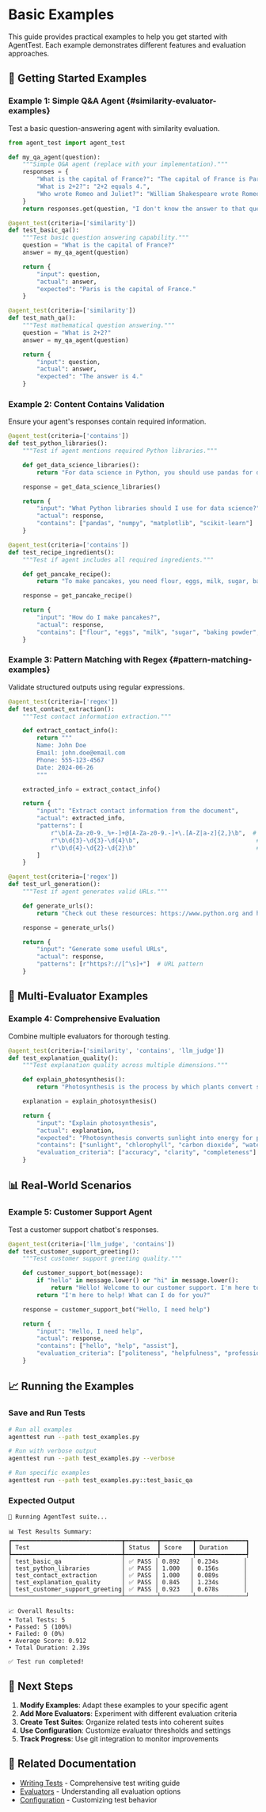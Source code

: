 # Basic Examples

This guide provides practical examples to help you get started with AgentTest. Each example demonstrates different features and evaluation approaches.

## 🚀 Getting Started Examples

### Example 1: Simple Q&A Agent {#similarity-evaluator-examples}

Test a basic question-answering agent with similarity evaluation.

```python
from agent_test import agent_test

def my_qa_agent(question):
    """Simple Q&A agent (replace with your implementation)."""
    responses = {
        "What is the capital of France?": "The capital of France is Paris.",
        "What is 2+2?": "2+2 equals 4.",
        "Who wrote Romeo and Juliet?": "William Shakespeare wrote Romeo and Juliet."
    }
    return responses.get(question, "I don't know the answer to that question.")

@agent_test(criteria=['similarity'])
def test_basic_qa():
    """Test basic question answering capability."""
    question = "What is the capital of France?"
    answer = my_qa_agent(question)

    return {
        "input": question,
        "actual": answer,
        "expected": "Paris is the capital of France."
    }

@agent_test(criteria=['similarity'])
def test_math_qa():
    """Test mathematical question answering."""
    question = "What is 2+2?"
    answer = my_qa_agent(question)

    return {
        "input": question,
        "actual": answer,
        "expected": "The answer is 4."
    }
```

### Example 2: Content Contains Validation

Ensure your agent's responses contain required information.

```python
@agent_test(criteria=['contains'])
def test_python_libraries():
    """Test if agent mentions required Python libraries."""

    def get_data_science_libraries():
        return "For data science in Python, you should use pandas for data manipulation, numpy for numerical computing, matplotlib for visualization, and scikit-learn for machine learning."

    response = get_data_science_libraries()

    return {
        "input": "What Python libraries should I use for data science?",
        "actual": response,
        "contains": ["pandas", "numpy", "matplotlib", "scikit-learn"]
    }

@agent_test(criteria=['contains'])
def test_recipe_ingredients():
    """Test if agent includes all required ingredients."""

    def get_pancake_recipe():
        return "To make pancakes, you need flour, eggs, milk, sugar, baking powder, and salt. Mix them together and cook on a griddle."

    response = get_pancake_recipe()

    return {
        "input": "How do I make pancakes?",
        "actual": response,
        "contains": ["flour", "eggs", "milk", "sugar", "baking powder", "salt"]
    }
```

### Example 3: Pattern Matching with Regex {#pattern-matching-examples}

Validate structured outputs using regular expressions.

```python
@agent_test(criteria=['regex'])
def test_contact_extraction():
    """Test contact information extraction."""

    def extract_contact_info():
        return """
        Name: John Doe
        Email: john.doe@email.com
        Phone: 555-123-4567
        Date: 2024-06-26
        """

    extracted_info = extract_contact_info()

    return {
        "input": "Extract contact information from the document",
        "actual": extracted_info,
        "patterns": [
            r"\b[A-Za-z0-9._%+-]+@[A-Za-z0-9.-]+\.[A-Z|a-z]{2,}\b",  # Email
            r"\b\d{3}-\d{3}-\d{4}\b",                                 # Phone
            r"\b\d{4}-\d{2}-\d{2}\b"                                  # Date
        ]
    }

@agent_test(criteria=['regex'])
def test_url_generation():
    """Test if agent generates valid URLs."""

    def generate_urls():
        return "Check out these resources: https://www.python.org and http://github.com/user/repo"

    response = generate_urls()

    return {
        "input": "Generate some useful URLs",
        "actual": response,
        "patterns": [r"https?://[^\s]+"]  # URL pattern
    }
```

## 🔄 Multi-Evaluator Examples

### Example 4: Comprehensive Evaluation

Combine multiple evaluators for thorough testing.

```python
@agent_test(criteria=['similarity', 'contains', 'llm_judge'])
def test_explanation_quality():
    """Test explanation quality across multiple dimensions."""

    def explain_photosynthesis():
        return "Photosynthesis is the process by which plants convert sunlight, carbon dioxide, and water into glucose and oxygen. This process uses chlorophyll in the leaves and is essential for plant survival and oxygen production."

    explanation = explain_photosynthesis()

    return {
        "input": "Explain photosynthesis",
        "actual": explanation,
        "expected": "Photosynthesis converts sunlight into energy for plants using chlorophyll, carbon dioxide, and water.",
        "contains": ["sunlight", "chlorophyll", "carbon dioxide", "water", "oxygen"],
        "evaluation_criteria": ["accuracy", "clarity", "completeness"]
    }
```

## 📊 Real-World Scenarios

### Example 5: Customer Support Agent

Test a customer support chatbot's responses.

```python
@agent_test(criteria=['llm_judge', 'contains'])
def test_customer_support_greeting():
    """Test customer support greeting quality."""

    def customer_support_bot(message):
        if "hello" in message.lower() or "hi" in message.lower():
            return "Hello! Welcome to our customer support. I'm here to help you with any questions or issues you may have. How can I assist you today?"
        return "I'm here to help! What can I do for you?"

    response = customer_support_bot("Hello, I need help")

    return {
        "input": "Hello, I need help",
        "actual": response,
        "contains": ["hello", "help", "assist"],
        "evaluation_criteria": ["politeness", "helpfulness", "professionalism"]
    }
```

## 📈 Running the Examples

### Save and Run Tests

```bash
# Run all examples
agenttest run --path test_examples.py

# Run with verbose output
agenttest run --path test_examples.py --verbose

# Run specific examples
agenttest run --path test_examples.py::test_basic_qa
```

### Expected Output

```
🧪 Running AgentTest suite...

📊 Test Results Summary:
┏━━━━━━━━━━━━━━━━━━━━━━━━━━━━━━━┳━━━━━━━━━┳━━━━━━━━━┳━━━━━━━━━━━━━━┓
┃ Test                          ┃ Status  ┃ Score   ┃ Duration     ┃
┡━━━━━━━━━━━━━━━━━━━━━━━━━━━━━━━╇━━━━━━━━━╇━━━━━━━━━╇━━━━━━━━━━━━━━┩
│ test_basic_qa                 │ ✅ PASS │ 0.892   │ 0.234s       │
│ test_python_libraries         │ ✅ PASS │ 1.000   │ 0.156s       │
│ test_contact_extraction       │ ✅ PASS │ 1.000   │ 0.089s       │
│ test_explanation_quality      │ ✅ PASS │ 0.845   │ 1.234s       │
│ test_customer_support_greeting│ ✅ PASS │ 0.923   │ 0.678s       │
└───────────────────────────────┴─────────┴─────────┴──────────────┘

📈 Overall Results:
• Total Tests: 5
• Passed: 5 (100%)
• Failed: 0 (0%)
• Average Score: 0.912
• Total Duration: 2.39s

✅ Test run completed!
```

## 🔄 Next Steps

1. **Modify Examples**: Adapt these examples to your specific agent
2. **Add More Evaluators**: Experiment with different evaluation criteria
3. **Create Test Suites**: Organize related tests into coherent suites
4. **Use Configuration**: Customize evaluator thresholds and settings
5. **Track Progress**: Use git integration to monitor improvements

## 🔗 Related Documentation

- [Writing Tests](../writing-tests.md) - Comprehensive test writing guide
- [Evaluators](../evaluators.md) - Understanding all evaluation options
- [Configuration](../configuration.md) - Customizing test behavior
